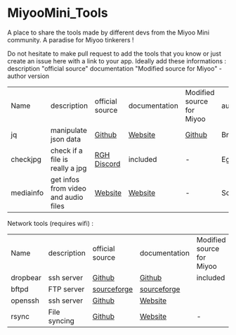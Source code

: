 # MiyooMini_Tools
 
A place to share the tools made by different devs from the Miyoo Mini community. 
A paradise for Miyoo tinkerers !

Do not hesitate to make pull request to add the tools that you know or just create an issue here with a link to your app.
Ideally add these informations : 
description "official source" documentation "Modified source for Miyoo" - author  version


<table>
    <tbody>
        <tr>
            <td style="height:43.2pt;width:62pt;">
                Name
            </td>
            <td style="border-left-style:none;width:62pt;">
                description
            </td>
            <td style="border-left-style:none;width:62pt;">
                official source
            </td>
            <td style="border-left-style:none;width:62pt;">
                documentation
            </td>
            <td style="border-left-style:none;width:62pt;">
                Modified source for Miyoo
            </td>
            <td style="border-left-style:none;width:62pt;">
                author
            </td>
            <td style="border-left-style:none;width:62pt;">
                version
            </td>
        </tr>
        <tr>
            <td style="border-top-style:none;height:28.8pt;width:62pt;">
                jq
            </td>
            <td style="border-left-style:none;border-top-style:none;width:62pt;">
                manipulate json data
            </td>
            <td style="border-left-style:none;border-top-style:none;width:62pt;">
                <a href="https://github.com/stedolan/jq">Github</a>
            </td>
            <td style="border-left-style:none;border-top-style:none;width:62pt;">
                <a href="https://stedolan.github.io/jq/manual/">Website</a>
            </td>
            <td style="border-left-style:none;border-top-style:none;width:62pt;">
                <a href="https://github.com/Brocky/jq-miyoo-mini/">Github</a>
            </td>
            <td style="border-left-style:none;border-top-style:none;width:62pt;">
                Brocky/low_k0
            </td>
            <td style="border-left-style:none;border-top-style:none;text-align:right;width:62pt;">
                1,6
            </td>
        </tr>
        <tr>
            <td style="border-top-style:none;height:43.2pt;width:62pt;">
                checkjpg
            </td>
            <td style="width:62pt;">
                check if a file is really a jpg
            </td>
            <td style="border-top-style:none;width:62pt;">
                <a href="https://discord.com/channels/529983248114122762/1059229062343700510/1063273954204196864">RGH Discord</a>
            </td>
            <td style="border-left-style:none;border-top-style:none;width:62pt;">
                included
            </td>
            <td style="border-left-style:none;border-top-style:none;width:62pt;">
                -
            </td>
            <td style="border-left-style:none;border-top-style:none;width:62pt;">
                Eggs
            </td>
            <td style="border-left-style:none;border-top-style:none;width:62pt;">
                -
            </td>
        </tr>
        <tr>
            <td style="border-top-style:none;height:14.4pt;width:62pt;">
                mediainfo
            </td>
            <td style="border-left-style:none;">
                get infos from video and audio files
            </td>
            <td style="border-left-style:none;border-top-style:none;width:62pt;">
                <a href="https://mediaarea.net/en/MediaInfo/Download/Source">Website</a>
            </td>
            <td style="border-left-style:none;border-top-style:none;width:62pt;">
                <a href="https://mediaarea.net/en/MediaInfo/Support/FAQ">Website</a>
            </td>
            <td style="border-left-style:none;border-top-style:none;width:62pt;">
                -
            </td>
            <td style="border-left-style:none;border-top-style:none;width:62pt;">
                Schmurtz
            </td>
            <td style="border-left-style:none;border-top-style:none;width:62pt;">
                v22.12
            </td>
        </tr>
    </tbody>
</table>



Network tools (requires wifi) :

<table><tbody><tr><td style="height:43.2pt;width:62pt;">Name</td><td style="border-left-style:none;width:62pt;">description</td><td style="border-left-style:none;width:62pt;">official source</td><td style="border-left-style:none;width:62pt;">documentation</td><td style="border-left-style:none;width:62pt;">Modified source for Miyoo</td><td style="border-left-style:none;width:62pt;">author</td><td style="border-left-style:none;width:62pt;">version</td></tr><tr><td style="border-top-style:none;height:14.4pt;width:62pt;">dropbear</td><td style="border-left-style:none;border-top-style:none;width:62pt;">ssh server</td><td style="border-left-style:none;border-top-style:none;width:62pt;"><a href="https://github.com/mkj/dropbear">Github</a></td><td style="border-left-style:none;border-top-style:none;width:62pt;"><a href="https://github.com/mkj/dropbear#readme">Github</a></td><td style="border-left-style:none;border-top-style:none;width:62pt;">included</td><td>tuff &amp; XD</td><td style="border-top-style:none;width:62pt;">&nbsp;</td></tr><tr><td style="border-top-style:none;height:14.4pt;width:62pt;">bftpd</td><td style="border-left-style:none;border-top-style:none;width:62pt;">FTP server</td><td style="border-left-style:none;border-top-style:none;width:62pt;"><a href="https://sourceforge.net/projects/bftpd/">sourceforge</a></td><td style="border-left-style:none;border-top-style:none;width:62pt;"><a href="https://bftpd.sourceforge.net/doc/en/bftpddoc-en.html">sourceforge</a></td><td style="border-left-style:none;border-top-style:none;width:62pt;">&nbsp;</td><td style="border-left-style:none;width:62pt;">Schmurtz</td><td style="border-left-style:none;border-top-style:none;text-align:right;width:62pt;">6.1</td></tr><tr><td style="border-top-style:none;height:14.4pt;width:62pt;">openssh</td><td style="border-left-style:none;border-top-style:none;width:62pt;">ssh server</td><td style="border-left-style:none;border-top-style:none;width:62pt;"><a href="https://github.com/openssh/openssh-portable">Github</a></td><td style="border-left-style:none;border-top-style:none;width:62pt;"><a href="https://www.openssh.com/manual.html">Website</a></td><td style="border-left-style:none;border-top-style:none;width:62pt;">&nbsp;</td><td style="border-left-style:none;border-top-style:none;width:62pt;">Schmurtz</td><td style="border-left-style:none;border-top-style:none;width:62pt;">&nbsp;</td></tr><tr><td style="border-top-style:none;height:14.4pt;width:62pt;">rsync</td><td style="border-left-style:none;border-top-style:none;width:62pt;">File syncing</td><td style="border-left-style:none;border-top-style:none;width:62pt;"><a href="https://github.com/WayneD/rsync">Github</a></td><td style="border-left-style:none;border-top-style:none;width:62pt;"><a href="https://rsync.samba.org/documentation.html">Website</a></td><td style="border-left-style:none;border-top-style:none;width:62pt;">-</td><td style="border-left-style:none;border-top-style:none;width:62pt;">tuff</td><td style="border-left-style:none;border-top-style:none;width:62pt;">&nbsp;</td></tr></tbody></table>






